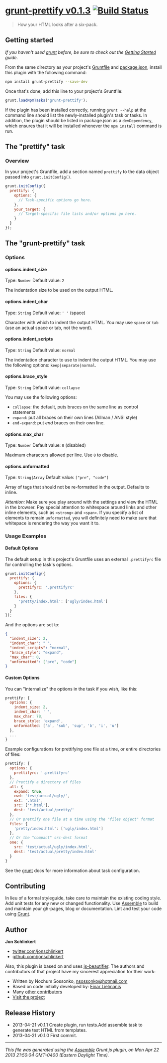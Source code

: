 # [grunt-prettify v0.1.3](https://github.com/jonschlinkert/grunt-prettify) [![Build Status](https://travis-ci.org/jonschlinkert/grunt-prettify.png)](https://travis-ci.org/jonschlinkert/grunt-prettify)

> How your HTML looks after a six-pack.

## Getting started
_If you haven't used [grunt][] before, be sure to check out the [Getting Started][] guide._

From the same directory as your project's [Gruntfile][Getting Started] and [package.json][], install this plugin with the following command:

```bash
npm install grunt-prettify --save-dev
```

Once that's done, add this line to your project's Gruntfile:

```js
grunt.loadNpmTasks('grunt-prettify');
```

If the plugin has been installed correctly, running `grunt --help` at the command line should list the newly-installed plugin's task or tasks. In addition, the plugin should be listed in package.json as a `devDependency`, which ensures that it will be installed whenever the `npm install` command is run.

[grunt]: http://gruntjs.com/
[Getting Started]: https://github.com/gruntjs/grunt/blob/devel/docs/getting_started.md
[package.json]: https://npmjs.org/doc/json.html


## The "prettify" task

### Overview
In your project's Gruntfile, add a section named `prettify` to the data object passed into `grunt.initConfig()`.

```js
grunt.initConfig({
  prettify: {
    options: {
      // Task-specific options go here.
    },
    your_target: {
      // Target-specific file lists and/or options go here.
    }
  }
});
```


## The "grunt-prettify" task
### Options

#### options.indent_size
Type: `Number`
Default value: `2`

The indentation size to be used on the output HTML.

#### options.indent_char
Type: `String`
Default value: `' '` (space)

Character with which to indent the output HTML. You may use `space` or `tab` (use an actual space or tab, not the word).

#### options.indent_scripts
Type: `String`
Default value: `normal` 

The indentation character to use to indent the output HTML. You may use the following options: `keep|separate|normal`.

#### options.brace_style
Type: `String`
Default value: `collapse`

You may use the following options:

* `collapse`: the default, puts braces on the same line as control statements
* `expand`: put all braces on their own lines (Allman / ANSI style)
* `end-expand`: put _end_ braces on their own line.

#### options.max_char
Type: `Number`
Default value: `0` (disabled)

Maximum characters allowed per line. Use `0` to disable. 

#### options.unformatted
Type: `String|Array`
Default value: `["pre", "code"]` 

Array of tags that should not be re-formatted in the output. Defaults to inline. 

_Attention:_ Make sure you play around with the settings and view the HTML in the browser. Pay special attention to whitespace around links and other inline elements, such as `<strong>` and `<span>`. If you specify a list of elements to remain `unformatted`, you will definitely need to make sure that whitepace is rendering the way you want it to. 


### Usage Examples

#### Default Options
The default setup in this project's Gruntfile uses an external `.prettifyrc` file for controlling the task's options.

```js
grunt.initConfig({
  prettify: {
    options: {
      prettifyrc: '.prettifyrc'
    },
    files: {
      'pretty/index.html': ['ugly/index.html']
    }
  }
});
```

And the options are set to:
``` json
{
  "indent_size": 2,
  "indent_char": " ",
  "indent_scripts": "normal",
  "brace_style": "expand",
  "max_char": 0,
  "unformatted": ["pre", "code"]
}
```

#### Custom Options
You can "internalize" the options in the task if you wish, like this:

```js
prettify: {
  options: {
    indent_size: 2,
    indent_char: ' ',
    max_char: 78,
    brace_style: 'expand',
    unformatted: ['a', 'sub', 'sup', 'b', 'i', 'u']
  },
  ...
}
```

Example configurations for prettifying one file at a time, or entire directories of files:

```js
prettify: {
  options: {
    prettifyrc: '.prettifyrc'
  },
  // Prettify a directory of files
  all: {
    expand: true, 
    cwd: 'test/actual/ugly/', 
    ext: '.html',
    src: ['*.html'],
    dest: 'test/actual/pretty/'
  },
  // Or prettify one file at a time using the "files object" format
  files: {
    'pretty/index.html': ['ugly/index.html']
  },
  // Or the "compact" src-dest format
  one: {
    src: 'test/actual/ugly/index.html',
    dest: 'test/actual/pretty/index.html'
  }
}
```

See the [grunt][] docs for more information about task configuration. 

[grunt]: http://gruntjs.com/


## Contributing
In lieu of a formal styleguide, take care to maintain the existing coding style. Add unit tests for any new or changed functionality. Use [Assemble][assemble] to build and maintain your gh-pages, blog or documentation. Lint and test your code using [Grunt](http://gruntjs.com/).




## Author

**Jon Schlinkert**

+ [twitter.com/jonschlinkert](http://twitter.com/jonschlinkert)  
+ [github.com/jonschlinkert](http://github.com/jonschlinkert)  


Also, this plugin is based on and uses [js-beautifier](http://jsbeautifier.org/). The authors and contributors of that project have my sincerest appreciation for their work:
 * Written by Nochum Sossonko, <nsossonko@hotmail.com>
 * Based on code initially developed by: [Einar Lielmanis](elfz@laacz.lv)
 * Many [other contributors](https://github.com/einars/js-beautify/contributors)
 * [Visit the project](https://github.com/einars/js-beautify)
    

## Release History
* 2013-04-21    v0.1.1    Create plugin, run tests.Add assemble task to generate test HTML from templates.
* 2013-04-21    v0.1.0    First commit.



---
_This file was generated using the [Assemble][] Grunt.js plugin, on Mon Apr 22 2013 21:50:04 GMT-0400 (Eastern Daylight Time)._

<!-- assemble links -->

[download]: https://github.com/assemble/assemble-examples-basic/archive/master.zip
[assemble]: https://github.com/assemble/assemble/
[assemble-examples]: https://github.com/assemble/assemble-examples

[wiki]: https://github.com/assemble/assemble/wiki
[data]: https://github.com/assemble/assemble/wiki/data
[layouts]: https://github.com/assemble/assemble/wiki/layouts
[markdown]: https://github.com/assemble/assemble/wiki/markdown
[options]: https://github.com/assemble/assemble/wiki/options
[partials]: https://github.com/assemble/assemble/wiki/partials


<!-- grunt links -->

[gruntfile]: http://gruntjs.com/sample-gruntfile
[configuring tasks]: http://gruntjs.com/configuring-tasks
[files-object]: http://gruntjs.com/configuring-tasks#building-the-files-object-dynamically
[tasks-and-targets]: http://gruntjs.com/configuring-tasks#task-configuration-and-targets